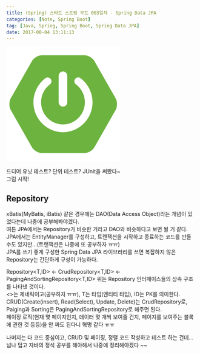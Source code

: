 ```yaml
---
title: (Spring) 스타트 스프링 부트 003일차 - Spring Data JPA
categories: [Note, Spring Boot]
tag: [Java, Spring, Spring Boot, Spring Data JPA]
date: 2017-08-04 13:11:13
---
```

![](Spring-boot-study-003day/thumb.png)  

드디어 유닛 테스트? 단위 테스트? JUnit을 써봤다~  
그럼 시작!  

## Repository
xBatis(MyBatis, iBatis) 같은 경우에는 DAO(Data Access Object)라는 개념이 있었다는데 나중에 공부해봐야겠다.  
여튼 JPA에서는 Repository가 비슷한 거라고 DAO와 비슷하다고 보면 될 거 같다.  
JPA에서는 EntityManager를 구성하고, 트랜잭션을 시작하고 종료하는 코드를 만들 수도 있지만...(트랜잭션은 나중에 또 공부하자 ㅠㅠ)  
JPA를 쓰기 좋게 구성한 Spring Data JPA 라이브러리를 쓰면 복잡하지 않은 Repository는 간단하게 구성이 가능하다.  

Repository<T,ID> <- CrudRepository<T,ID> <- PagingAndSortingRepository<T,ID>
위는 Repository 인터페이스들의 상속 구조를 나타낸 것이다.  
<>는 제네릭이고(공부하자 ㅠㅠ), T는 타입(엔티티 타입), ID는 PK를 의미한다.  
CRUD(Create(insert), Read(Select), Update, Delete)는 CrudRepository로,  
Paiging과 Sorting은 PagingAndSortingRepository로 해주면 된다.  
페이징 로직(현재 몇 페이지인지, 데이터 몇 개씩 보여줄 건지, 페이지를 보여주는 블록에 관한 것 등등)을 안 짜도 된다니 혁명 같다 ㅠㅠ  

나머지는 다 코드 중심이고, CRUD 및 페이징, 정렬 코드 작성하고 테스트 하는 건데...  
넘나 덥고 자바의 정석 공부를 해야해서 나중에 정리해야겠다 ~~
